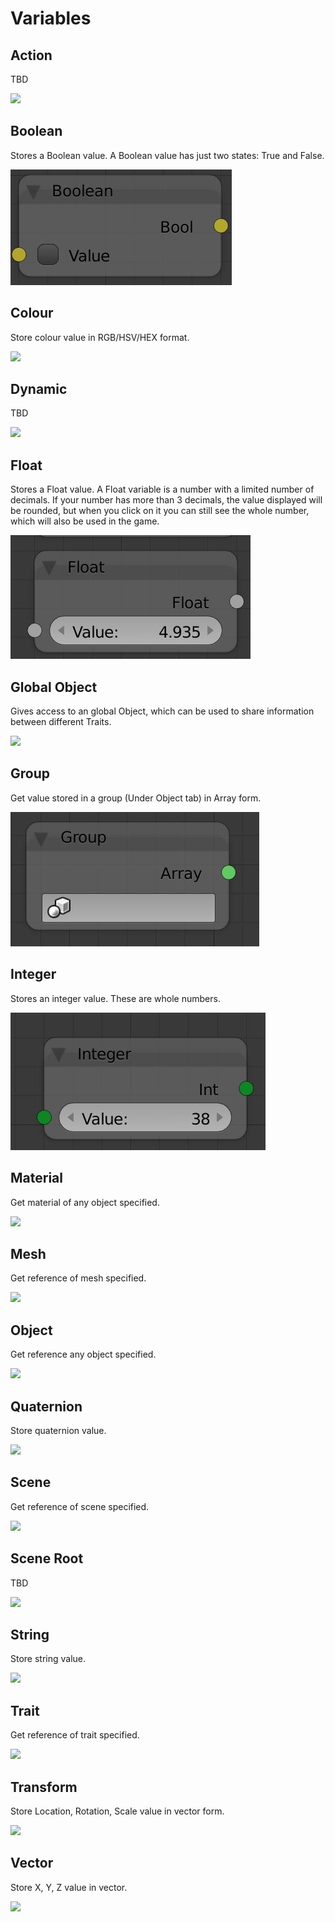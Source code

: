 # Variables

## Action

TBD

![](/assets/Action.JPG)


## Boolean

Stores a Boolean value. A Boolean value has just two states: True and False.

![](/assets/boolean.JPG)


## Colour

Store colour value in RGB/HSV/HEX format.
 
![](/assets/Colour.JPG)

 
## Dynamic

TBD
 
![](/assets/Dynamic.JPG)  


## Float

Stores a Float value. A Float variable is a number with a limited number of decimals. If your number has more than 3 decimals, the value displayed will be rounded, but when you click on it you can still see the whole number, which will also be used in the game.

![](/assets/float.JPG)


## Global Object

Gives access to an global Object, which can be used to share information between different Traits.

![](/assets/global-object.JPG)


## Group

Get value stored in a group (Under Object tab) in Array form.

![](/assets/Group.JPG)


## Integer

Stores an integer value. These are whole numbers.

![](/assets/Integer.JPG)


## Material

Get material of any object specified.

![](/assets/Material.JPG)


## Mesh

Get reference of mesh specified.

![](/assets/Mesh.JPG)


## Object

Get reference any object specified.

![](/assets/Object.JPG)


## Quaternion

Store quaternion value.

![](/assets/Quaternion.JPG)


## Scene

Get reference of scene specified.

![](/assets/Scene.JPG)


## Scene Root

TBD

![](/assets/scene-root.JPG)


## String

Store string value.

![](/assets/String.JPG)


## Trait

Get reference of trait specified.

![](/assets/Trait.JPG)


## Transform

Store Location, Rotation, Scale value in vector form.

![](/assets/Transform.JPG)


## Vector

Store X, Y, Z value in vector.

![](/assets/Vector.JPG)